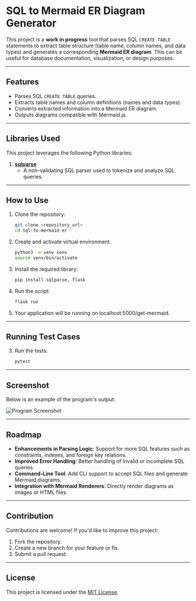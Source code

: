 # SQL to Mermaid ER Diagram Generator

This project is a **work in progress** tool that parses SQL `CREATE TABLE` statements to extract table structure (table name, column names, and data types) and generates a corresponding **Mermaid ER diagram**. This can be useful for database documentation, visualization, or design purposes.

---

## Features
- Parses SQL `CREATE TABLE` queries.
- Extracts table names and column definitions (names and data types).
- Converts extracted information into a Mermaid ER diagram.
- Outputs diagrams compatible with Mermaid.js.

---

## Libraries Used
This project leverages the following Python libraries:
1. **[sqlparse](https://pypi.org/project/sqlparse/)**  
   - A non-validating SQL parser used to tokenize and analyze SQL queries.

---

## How to Use
1. Clone the repository:
   ```bash
   git clone <repository_url>
   cd sql-to-mermaid-er
   ```
2. Create and activate virtual environment.
    ```bash
    python3 -m venv venv
    source venv/bin/activate
    ```
3. Install the required library:
   ```bash
   pip install sqlparse, flask
   ```
4. Run the script:
   ```bash
   flask run
   ```
5. Your application will be running on localhost:5000/get-mermaid.


---

## Running Test Cases

3. Run the tests:
   ```bash
   pytest
   ```

---

## Screenshot
Below is an example of the program's output:

![Program Screenshot](sql_to_mermaid_er/SqlToMermaid.png)

---

## Roadmap
- **Enhancements in Parsing Logic**: Support for more SQL features such as constraints, indexes, and foreign key relations.
- **Improved Error Handling**: Better handling of invalid or incomplete SQL queries.
- **Command-Line Tool**: Add CLI support to accept SQL files and generate Mermaid diagrams.
- **Integration with Mermaid Renderers**: Directly render diagrams as images or HTML files.

---

## Contribution
Contributions are welcome! If you'd like to improve this project:
1. Fork the repository.
2. Create a new branch for your feature or fix.
3. Submit a pull request.

---

## License
This project is licensed under the [MIT License]().